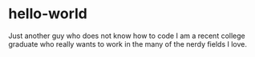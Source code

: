 # hello-world
Just another guy who does not know how to code
I am a recent college graduate who really wants to work in the many of the nerdy fields I love.
